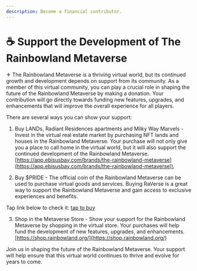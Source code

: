 ```yaml
---
description: Become a financial contributor.
---
```


# ☕ Support the Development of The Rainbowland Metaverse

⚜️ The Rainbowland Metaverse is a thriving virtual world, but its continued growth and development depends on support from its community. As a member of this virtual community, you can play a crucial role in shaping the future of the Rainbowland Metaverse by making a donation. Your contribution will go directly towards funding new features, upgrades, and enhancements that will improve the overall experience for all players.

There are several ways you can show your support:

1. Buy LANDs, Radiant Residences apartments and Milky Way Marvels - Invest in the virtual real estate market by purchasing NFT lands and houses in the Rainbowland Metaverse. Your purchase will not only give you a place to call home in the virtual world, but it will also support the continued development of the Rainbowland Metaverse.\
   [https://app.ebisusbay.com/brands/the-rainbowland-metaverse](https://app.ebisusbay.com/brands/the-rainbowland-metaverse)\

2. Buy $PRIDE - The official coin of the Rainbowland Metaverse can be used to purchase virtual goods and services. Buying RaVerse is a great way to support the Rainbowland Metaverse and gain access to exclusive experiences and benefits.

Tap link below to check it: [tap to buy](https://coins.lgbtqnetwork.space)

3. Shop in the Metaverse Store - Show your support for the Rainbowland Metaverse by shopping in the virtual store. Your purchases will help fund the development of new features, upgrades, and enhancements.\
   [https://shop.rainbowland.org/](https://shop.rainbowland.org/)

Join us in shaping the future of the Rainbowland Metaverse. Your support will help ensure that this virtual world continues to thrive and evolve for years to come.
